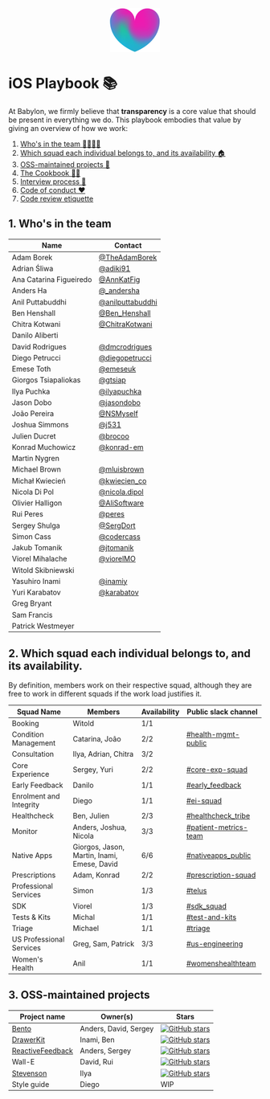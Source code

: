 <p align="center">
<img src="logo.png">
</p>


iOS Playbook 📚
==================================

At Babylon, we firmly believe that **transparency** is a core value that should be present in everything we do. This playbook embodies that value by giving an overview of how we work:

1. [Who's in the team 👨‍👩‍👧‍👦](#1-whos-in-the-team)
2. [Which squad each individual belongs to, and its availability 🏠](#2-which-squad-each-individual-belongs-to-and-its-availability)
3. [OSS-maintained projects 🚀](#3-oss-maintained-projects)
4. [The Cookbook 👩‍🍳](/Cookbook/README.md)
5. [Interview process 📝](/Interview/README.md)
6. [Code of conduct ❤️](/Etiquette/README.md)
7. [Code review etiquette](/Etiquette/CODE_REVIEW.md)

## 1. Who's in the team

| Name                    | Contact                                                       |
|-------------------------|---------------------------------------------------------------|
| Adam Borek              | [@TheAdamBorek](https://twitter.com/TheAdamBorek)             |
| Adrian Śliwa            | [@adiki91](https://twitter.com/adiki91)                       |
| Ana Catarina Figueiredo | [@AnnKatFig](https://twitter.com/AnnKatFig)                   |
| Anders Ha               | [@_andersha](https://twitter.com/_andersha)                   |
| Anil Puttabuddhi        | [@anilputtabuddhi](https://github.com/anilputtabuddhi)        |
| Ben Henshall            | [@Ben_Henshall](https://twitter.com/ben_henshall?lang=en)     |
| Chitra Kotwani          | [@ChitraKotwani](https://twitter.com/chitrakotwani)           |
| Danilo Aliberti         |                                                               |
| David Rodrigues         | [@dmcrodrigues](https://twitter.com/dmcrodrigues)             |
| Diego Petrucci          | [@diegopetrucci](https://twitter.com/diegopetrucci)           |
| Emese Toth              | [@emeseuk](https://github.com/emeseuk)           |
| Giorgos Tsiapaliokas    | [@gtsiap](https://github.com/gtsiap)                          |
| Ilya Puchka             | [@ilyapuchka](https://twitter.com/ilyapuchka)                 |
| Jason Dobo              | [@jasondobo](https://github.com/jasondobo)                    |
| João Pereira            | [@NSMyself](https://twitter.com/nsmyself)                     |
| Joshua Simmons          | [@j531](https://github.com/j531)                              |
| Julien Ducret           | [@brocoo](https://github.com/brocoo)                          |
| Konrad Muchowicz        | [@konrad-em](https://github.com/konrad-em)                    |
| Martin Nygren           |                                                               |
| Michael Brown           | [@mluisbrown](https://twitter.com/mluisbrown)                 |
| Michał Kwiecień         | [@kwiecien_co](https://twitter.com/kwiecien_co)               |
| Nicola Di Pol           | [@nicola.dipol](https://github.com/horothesun)                |
| Olivier Halligon        | [@AliSoftware](https://twitter.com/aligatr)                   |
| Rui Peres               | [@peres](https://twitter.com/peres)                           |
| Sergey Shulga           | [@SergDort](https://twitter.com/SergDort)                     |
| Simon Cass              | [@codercass](https://twitter.com/codercass)                   |
| Jakub Tomanik           | [@jtomanik](https://github.com/jtomanik)                      |
| Viorel Mihalache        | [@viorelMO](https://twitter.com/viorelMO)                     |
| Witold Skibniewski      |                                                               |
| Yasuhiro Inami          | [@inamiy](https://twitter.com/inamiy)                         |
| Yuri Karabatov          | [@karabatov](https://twitter.com/karabatov)                   |
| Greg Bryant             |                                                               |
| Sam Francis             |                                                               |
| Patrick Westmeyer       |                                                               |


## 2. Which squad each individual belongs to, and its availability.

By definition, members work on their respective squad, although they are free to work in different squads if the work load justifies it.


| Squad Name                    | Members                                     | Availability | Public slack channel |
|-------------------------------|---------------------------------------------| ------------ | -------------------- |
| Booking                       | Witold                                      |    1/1       | |
| Condition Management          | Catarina, João                              |    2/2       | [#health-mgmt-public](https://babylonhealth.slack.com/archives/CCNHJUXLH) |
| Consultation                  | Ilya, Adrian, Chitra                        |    3/2       | |
| Core Experience               | Sergey, Yuri                                |    2/2       | [#core-exp-squad](https://babylonhealth.slack.com/archives/CCSE8JLK0) |
| Early Feedback                | Danilo                                      |    1/1       | [#early_feedback](https://babylonhealth.slack.com/messages/CLGA76GG7) |
| Enrolment and Integrity       | Diego                                       |    1/1       | [#ei-squad](https://babylonhealth.slack.com/archives/CGR4D5NKX) |
| Healthcheck                   | Ben, Julien                                 |    2/3       | [#healthcheck_tribe](https://babylonhealth.slack.com/archives/C7995CX3R) |
| Monitor                       | Anders, Joshua, Nicola                      |    3/3       | [#patient-metrics-team](https://babylonhealth.slack.com/archives/CE37S5W9Z) |
| Native Apps                   | Giorgos, Jason, Martin, Inami, Emese, David |    6/6       | [#nativeapps_public](https://babylonhealth.slack.com/archives/CE5P8LRNH) |
| Prescriptions                 | Adam, Konrad                                |    2/2       | [#prescription-squad](https://babylonhealth.slack.com/archives/C88TCM9JB) |
| Professional Services         | Simon                                       |    1/3       | [#telus](https://babylonhealth.slack.com/archives/CAJ7YQZ5Z) |
| SDK                           | Viorel                                      |    1/3       | [#sdk_squad](https://babylonhealth.slack.com/archives/CC5JNDGJJ) |
| Tests & Kits                  | Michal                                      |    1/1       | [#test-and-kits](https://babylonhealth.slack.com/messages/CGCDJA8CD) |
| Triage                        | Michael                                     |    1/1       | [#triage](https://babylonhealth.slack.com/messages/CE6H6SLRX) |
| US Professional Services      | Greg, Sam, Patrick                          |    3/3       | [#us-engineering](https://babylonhealth.slack.com/archives/CEE6CD37E) |
| Women's Health                | Anil                                        |    1/1       | [#womenshealthteam](https://babylonhealth.slack.com/archives/CFX73S4P5) |


## 3. OSS-maintained projects

| Project name                  | Owner(s)                 | Stars        |
|-------------------------------|--------------------------| ------------ |
| [Bento](https://github.com/Babylonpartners/Bento)                         | Anders, David, Sergey    | [![GitHub stars](https://img.shields.io/github/stars/BabylonPartners/Bento.svg?style=social&label=Star&maxAge=2592000)](https://GitHub.com/BabylonPartners/Bento/stargazers/) |
| [DrawerKit](https://github.com/Babylonpartners/DrawerKit)                     | Inami, Ben               |    [![GitHub stars](https://img.shields.io/github/stars/BabylonPartners/DrawerKit.svg?style=social&label=Star&maxAge=2592000)](https://GitHub.com/BabylonPartners/DrawerKit/stargazers/) |
| [ReactiveFeedback](https://github.com/Babylonpartners/ReactiveFeedback)              | Anders, Sergey           |    [![GitHub stars](https://img.shields.io/github/stars/BabylonPartners/ReactiveFeedback.svg?style=social&label=Star&maxAge=2592000)](https://GitHub.com/BabylonPartners/ReactiveFeedback/stargazers/) |
| Wall-E                        | David, Rui               |    [![GitHub stars](https://img.shields.io/github/stars/BabylonPartners/Wall-E.svg?style=social&label=Star&maxAge=2592000)](https://GitHub.com/BabylonPartners/Wall-E/stargazers/)    |
| [Stevenson](https://github.com/Babylonpartners/Stevenson)                     | Ilya                     |    [![GitHub stars](https://img.shields.io/github/stars/BabylonPartners/Stevenson.svg?style=social&label=Star&maxAge=2592000)](https://GitHub.com/BabylonPartners/Stevenson/stargazers/) |
| Style guide                   | Diego                    |    WIP       |
